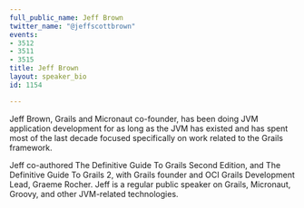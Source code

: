 ```yaml
---
full_public_name: Jeff Brown
twitter_name: "@jeffscottbrown"
events:
- 3512
- 3511
- 3515
title: Jeff Brown
layout: speaker_bio
id: 1154

---
```

Jeff Brown, Grails and Micronaut co-founder, has been doing JVM application development for as long as the JVM has existed and has spent most of the last decade focused specifically on work related to the Grails framework. 

Jeff co-authored The Definitive Guide To Grails Second Edition, and The Definitive Guide To Grails 2, with Grails founder and OCI Grails Development Lead, Graeme Rocher. Jeff is a regular public speaker on Grails, Micronaut, Groovy, and other JVM-related technologies.